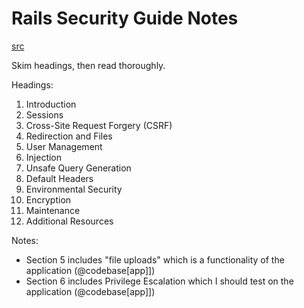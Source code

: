# Rails Security Guide Notes
[src](https://guides.rubyonrails.org/security.html)

Skim headings, then read thoroughly.

Headings:
1. Introduction
2. Sessions
3. Cross-Site Request Forgery (CSRF)
4. Redirection and Files
5. User Management
6. Injection
7. Unsafe Query Generation
10. Default Headers
11. Environmental Security
12. Encryption
13. Maintenance
14. Additional Resources



Notes: 
- Section 5 includes "file uploads" which is a functionality of the application (@codebase[app]])
- Section 6 includes Privilege Escalation which I should test on the application (@codebase[app]])


